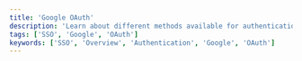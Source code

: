 ```yaml
---
title: 'Google OAuth'
description: 'Learn about different methods available for authentication with NocoDB.'
tags: ['SSO', 'Google', 'OAuth']
keywords: ['SSO', 'Overview', 'Authentication', 'Google', 'OAuth']
---
```


